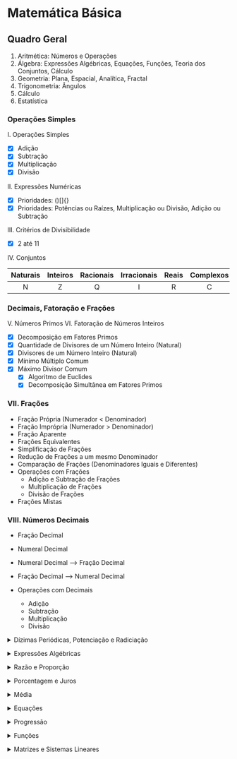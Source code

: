 # Matemática Básica

## Quadro Geral
1. Aritmética: Números e Operações
2. Álgebra: Expressões Algébricas, Equações, Funções, Teoria dos Conjuntos, Cálculo
3. Geometria: Plana, Espacial, Analítica, Fractal
4. Trigonometria: Ângulos
5. Cálculo
6. Estatística

### Operações Simples
  
I. Operações Simples
- [x] Adição
- [x] Subtração
- [x] Multiplicação
- [x] Divisão
  
II. Expressões Numéricas
- [x] Prioridades: ()[]{}
- [x] Prioridades: Potências ou Raízes, Multiplicação ou Divisão, Adição ou Subtração

III. Critérios de Divisibilidade
- [x] 2 até 11

IV. Conjuntos

Naturais | Inteiros | Racionais | Irracionais | Reais | Complexos
:---: | :---: | :---: | :---: | :---: | :---:
N | Z | Q | I | R | C

### Decimais, Fatoração e Frações
  
V. Números Primos
VI. Fatoração de Números Inteiros
- [x] Decomposição em Fatores Primos
- [x] Quantidade de Divisores de um Número Inteiro (Natural)
- [x] Divisores de um Número Inteiro (Natural)
- [x] Mínimo Múltiplo Comum
- [x] Máximo Divisor Comum
  - [x] Algoritmo de Euclides
  - [x] Decomposição Simultânea em Fatores Primos

### VII. Frações
- Fração Própria (Numerador < Denominador)
- Fração Imprópria (Numerador > Denominador)
- Fração Aparente
- Frações Equivalentes
- Simplificação de Frações
- Redução de Frações a um mesmo Denominador
- Comparação de Frações (Denominadores Iguais e Diferentes)
- Operações com Frações
  - Adição e Subtração de Frações
  - Multiplicação de Frações
  - Divisão de Frações
- Frações Mistas

### VIII. Números Decimais
- Fração Decimal
- Numeral Decimal
- Numeral Decimal --> Fração Decimal
- Fração Decimal --> Numeral Decimal
- Operações com Decimais
  - Adição
  - Subtração
  - Multiplicação
  - Divisão

  </details> </p>

<details><summary> Dízimas Periódicas, Potenciação e Radiciação </summary>
<p>
  
### IX. Dízimas Periódicas
- Dízimas Simples e Compostas
- Fração Geratriz

### X. Potenciação
- Potência de 10 e Notação Científica
- Operações com Potências de 10
- Sistema de Numeração Decimal (Base 10)
- Sistema Métrico Decimal (Base 10)

### XI. Radiciação
- Racionalização de Denominadores: transformar uma raiz irracional em um número racional

  </details> </p>

<details><summary> Expressões Algébricas </summary>
<p>
  
### XII. Produtos Notáveis (Expresssões Algébricas)
- Quadrado da Soma entre dois termos
- Quadrado da Diferença entre dois termos
- Produto da Soma pela Diferença
- Triângulo de Pascal
- Cubo da Soma ou Diferença entre dois termos

### XIII. Fatoração de Expressões Algébricas
- Fator Comum
- Agrupamento
- Diferença dos Quadrados
- Trinômio Quadrado Perfeito
- Trinômio do Tipo Soma e Produto: X² + Sx + P
- Soma ou Diferença entre Cubos

### XIV. Frações Algébricas
- MMC de Expressões Algébricas
- Adição e Subtração de Frações Algébricas

  </details> </p>

<details><summary> Razão e Proporção </summary>
<p>
  
### XV. Razão e Proporção
- Razão: relação entre números
- Proporção: igualdade de frações
- Divisão diretamente proporcional
- Divisão inversamente proporcional

  </details> </p>

<details><summary> Porcentagem e Juros </summary>
<p>
  
### XV. Regra de Três
- Simples
- Composta

### XVI. Porcentagem
- Razão Centesimal (percentual)
- Transformação de uma Razão em Porcentagem
- Cálculo da Porcentagem de um Número
- Cálculo de um Número dada a Porcentagem
- Lucro ou Prejuízo

### XVII. Juros
- Simples
- Compostos

</details> </p>

<details><summary> Média </summary>
<p>
  
### XVIII. Média
- Média Aritmética Simples
- Média Aritmética Ponderada
- Média Geométrica
- Média Harmônica

  </details> </p>

<details><summary> Equações </summary>
<p>
  
### XIX. Equação de 1º Grau

### XX. Equação de 2º Grau
- Se "b" ou "c" or 0 = Equação Incompleta
- Bháskara
- Soma e Produto para encontrar as raízes
- Natureza das Raízes
  - 🔺 > 0 (2 raízes reais e diferentes)
  - 🔺 = 0 (2 raízes reais e iguais)
  - 🔺 < 0 (Não apresenta raízes reais - 2 raízes imaginárias)

### XXI. Equações Irracionais (incógnita na raiz)
- 1 Radical
- 2 Radicais
- 3 Radicais

### XXII. Equações Biquadradas

</details> </p>

<details><summary> Progressão </summary>
<p>
  
### XXIII. Progressão
- Aritmética
- Geométrica

  </details> </p>

<details><summary> Funções </summary>
<p>
  
### XXIV. Funções
- Definição e Notação de uma Função
- Domínio
- Contradomínio
- Imagem
- Funções definidas por fórmulas matemáticas
- Domínio de uma função real
- Plano Cartesiano
- Gráficos de Funções
- Sinal da Função
- Função Crescente e Decrescente
- Função a partir de um gráfico
- Função Par e Ímpar
- Função Injetora
- Função Sobrejetora
- Função Bijetora
- Função Composta
- Função Inversa

### 1. Função Exponencial
- Equações Exponenciais
- Artifícios para Equações Exponenciais
- Inequações Exponenciais

a) Função Exponencial
b) Gráfico da Função Exponencial

### 2. Função Logarítmica
- Logaritmos
  - Nomenclatura
  - Logaritmos Decimais
  - Condições de Existência do Logaritmo
  - Consequência da definição do Logaritmo
  - Propriedades Operatórias do Logaritmo
  - Mudança de Base dos Logaritmos
- Logaritmos e Equações Exponenciais

a) Equações Logarítimicas
b) Inequações Logarítimicas

### 3. Função Modular
- Módulo de um Número Real
- Propriedades do Módulo

a) Função Modular
b) Equação Modular
c) Inequação Modular

   </details> </p>

<details><summary> Matrizes e Sistemas Lineares </summary>
<p>
  
### XXV. Matrizes
- Classificação das Matrizes
- Operações com Matrizes

### XXVI. Sistemas Lineares
- Equação Linear
- Método da Substituição
- Método da Adição
- Método da Comparação
  
   </details> </p>
